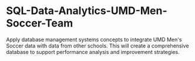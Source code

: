 # SQL-Data-Analytics-UMD-Men-Soccer-Team
Apply database management systems concepts to integrate UMD Men's Soccer data with data from other schools. This will create a comprehensive database to support performance analysis and improvement strategies.
